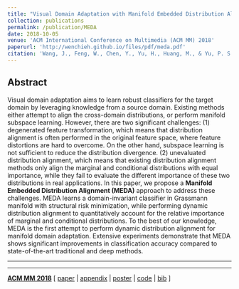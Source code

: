 ```yaml
---
title: "Visual Domain Adaptation with Manifold Embedded Distribution Alignment"
collection: publications
permalink: /publication/MEDA
date: 2018-10-05
venue: 'ACM International Conference on Multimedia (ACM MM) 2018'
paperurl: 'http://wenchieh.github.io/files/pdf/meda.pdf'
citation: 'Wang, J., Feng, W., Chen, Y., Yu, H., Huang, M., & Yu, P. S. (2018). &quot;Visual domain adaptation with manifold embedded distribution alignment&quot;. <i>In 2018 ACM Multimedia Conference on Multimedia Conference. ACM.</i> (pp. 402-410).'
---
```


## Abstract
Visual domain adaptation aims to learn robust classifiers for the target domain by
leveraging knowledge from a source domain. Existing methods either attempt to align the
cross-domain distributions, or perform manifold subspace learning. However,
there are two significant challenges:
(1) degenerated feature transformation, which means that distribution alignment is
often performed in the original feature space, where feature distortions are hard to overcome.
On the other hand, subspace learning is not sufficient to reduce the distribution divergence.
(2) unevaluated distribution alignment, which means that existing distribution alignment
methods only align the marginal and conditional distributions with equal importance,
while they fail to evaluate the different importance of these two distributions in
real applications.
In this paper, we propose a **Manifold Embedded Distribution Alignment (MEDA)** approach to
address these challenges. MEDA learns a domain-invariant classifier in Grassmann manifold
with structural risk minimization, while performing dynamic distribution alignment to
quantitatively account for the relative importance of marginal and conditional distributions.
To the best of our knowledge, MEDA is the first attempt to perform dynamic distribution
alignment for manifold domain adaptation. Extensive experiments demonstrate that MEDA shows
significant improvements in classification accuracy compared to state-of-the-art traditional
and deep methods.

---
---

[**ACM MM 2018**](http://www.acmmm.org/2018/)
[
[paper](http://wenchieh.github.io/files/pdf/meda.pdf) |
[appendix](http://wenchieh.github.io/files/pdf/meda_supple.pdf) |
[poster](http://wenchieh.github.io/files/pdf/meda_poster.pdf) |
[code](https://github.com/wenchieh/MEDA) |
[bib](https://dblp.uni-trier.de/rec/bibtex/conf/mm/WangFCYHY18)
]
